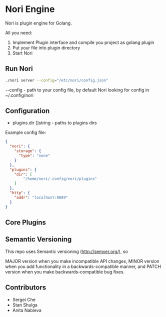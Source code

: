# Nori Engine

Nori is plugin engine for Golang.

All you need:
1. Implement Plugin interface and compile you project as golang plugin
2. Put your file into plugin directory
3. Start Nori

## Run Nori

```bash
./nori server --config="/etc/nori/config.json"
```

--config - path to your config file, by default Nori looking for config in ~/.config/nori

## Configuration

- plugins.dir []string - paths to plugins dirs

Example config file:
```json
{
  "nori": {
    "storage": {
      "type": "none"
    }
  },
  "plugins": {
    "dir": [
        "/home/nori/.config/nori/plugins"
    ]
  },
  "http": {
    "addr": "localhost:8089"
  }
}
```

## Core Plugins

## Semantic Versioning

This repo uses Semantic versioning (http://semver.org/), so

MAJOR version when you make incompatible API changes,
MINOR version when you add functionality in a backwards-compatible manner, and
PATCH version when you make backwards-compatible bug fixes.

## Contributors

- Sergei Che
- Stan Shulga 
- Anita Nabieva
